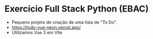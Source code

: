 # Exercício Full Stack Python (EBAC)

- Pequeno projeto de criação de uma lista de "To Do".
- https://todo-vue-neon.vercel.app/
- Utilizamos Vue 3 em Vite

